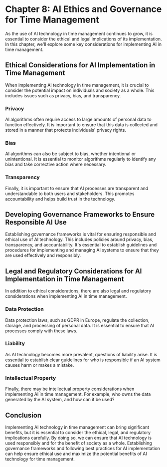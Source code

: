 Chapter 8: AI Ethics and Governance for Time Management
=======================================================

As the use of AI technology in time management continues to grow, it is essential to consider the ethical and legal implications of its implementation. In this chapter, we'll explore some key considerations for implementing AI in time management.

Ethical Considerations for AI Implementation in Time Management
---------------------------------------------------------------

When implementing AI technology in time management, it is crucial to consider the potential impact on individuals and society as a whole. This includes issues such as privacy, bias, and transparency.

### Privacy

AI algorithms often require access to large amounts of personal data to function effectively. It is important to ensure that this data is collected and stored in a manner that protects individuals' privacy rights.

### Bias

AI algorithms can also be subject to bias, whether intentional or unintentional. It is essential to monitor algorithms regularly to identify any bias and take corrective action where necessary.

### Transparency

Finally, it is important to ensure that AI processes are transparent and understandable to both users and stakeholders. This promotes accountability and helps build trust in the technology.

Developing Governance Frameworks to Ensure Responsible AI Use
-------------------------------------------------------------

Establishing governance frameworks is vital for ensuring responsible and ethical use of AI technology. This includes policies around privacy, bias, transparency, and accountability. It's essential to establish guidelines and procedures for implementing and managing AI systems to ensure that they are used effectively and responsibly.

Legal and Regulatory Considerations for AI Implementation in Time Management
----------------------------------------------------------------------------

In addition to ethical considerations, there are also legal and regulatory considerations when implementing AI in time management.

### Data Protection

Data protection laws, such as GDPR in Europe, regulate the collection, storage, and processing of personal data. It is essential to ensure that AI processes comply with these laws.

### Liability

As AI technology becomes more prevalent, questions of liability arise. It is essential to establish clear guidelines for who is responsible if an AI system causes harm or makes a mistake.

### Intellectual Property

Finally, there may be intellectual property considerations when implementing AI in time management. For example, who owns the data generated by the AI system, and how can it be used?

Conclusion
----------

Implementing AI technology in time management can bring significant benefits, but it is essential to consider the ethical, legal, and regulatory implications carefully. By doing so, we can ensure that AI technology is used responsibly and for the benefit of society as a whole. Establishing governance frameworks and following best practices for AI implementation can help ensure ethical use and maximize the potential benefits of AI technology for time management.
